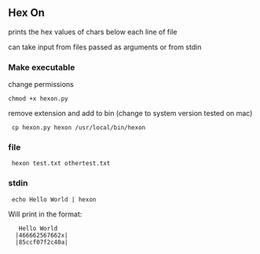 ## Hex On 

prints the hex values of chars below each line of file 

can take input from files passed as arguments or from stdin 


### Make executable 

change permissions  

```chmod +x hexon.py```

remove extension and add to bin (change to system version tested on mac)

``` cp hexon.py hexon /usr/local/bin/hexon```



### file 
``` hexon test.txt othertest.txt```


### stdin 
``` echo Hello World | hexon```


Will print in the format:
```
   Hello World  
  |466662567662x|
  |85ccf07f2c40a|

